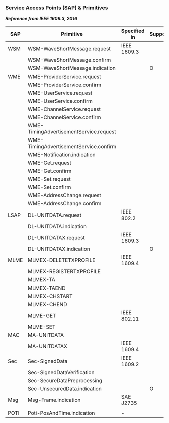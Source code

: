 ### Service Access Points (SAP) & Primitives

***Reference from IEEE 1609.3, 2016***

| SAP  | Primitive                              | Specified in | Support | LibV2X | Remarks   |
| ---- | -------------------------------------- | ------------ | ------- | ------ | --------- |
| WSM  | WSM-WaveShortMessage.request           | IEEE 1609.3  |         |        |           |
|      | WSM-WaveShortMessage.confirm           |              |         |        |           |
|      | WSM-WaveShortMessage.indication        |              | O       |        |           |
| WME  | WME-ProviderService.request            |              |         |        |           |
|      | WME-ProviderService.confirm            |              |         |        |           |
|      | WME-UserService.request                |              |         |        |           |
|      | WME-UserService.confirm                |              |         |        |           |
|      | WME-ChannelService.request             |              |         |        |           |
|      | WME-ChannelService.confirm             |              |         |        |           |
|      | WME-TimingAdvertisementService.request |              |         |        |           |
|      | WME-TimingAdvertisementService.confirm |              |         |        |           |
|      | WME-Notification.indication            |              |         |        |           |
|      | WME-Get.request                        |              |         |        |           |
|      | WME-Get.confirm                        |              |         |        |           |
|      | WME-Set.request                        |              |         |        |           |
|      | WME-Set.confirm                        |              |         |        |           |
|      | WME-AddressChange.request              |              |         |        |           |
|      | WME-AddressChange.confirm              |              |         |        |           |
| LSAP | DL-UNITDATA.request                    | IEEE 802.2   |         |        | IPv6      |
|      | DL-UNITDATA.indication                 |              |         |        | (0x86DD)  |
|      | DL-UNITDATAX.request                   | IEEE 1609.3  |         |        | WSMP      |
|      | DL-UNITDATAX.indication                |              | O       | O      | (0x88DC)  |
| MLME | MLMEX-DELETETXPROFILE                  | IEEE 1609.4  |         |        |           |
|      | MLMEX-REGISTERTXPROFILE                |              |         |        |           |
|      | MLMEX-TA                               |              |         |        |           |
|      | MLMEX-TAEND                            |              |         |        |           |
|      | MLMEX-CHSTART                          |              |         |        |           |
|      | MLMEX-CHEND                            |              |         |        |           |
|      | MLME-GET                               | IEEE 802.11  |         |        |           |
|      | MLME-SET                               |              |         |        |           |
| MAC  | MA-UNITDATA                            |              |         |        |           |
|      | MA-UNITDATAX                           | IEEE 1609.4  |         |        |           |
| Sec  | Sec-SignedData                         | IEEE 1609.2  |         |        |           |
|      | Sec-SignedDataVerification             |              |         |        |           |
|      | Sec-SecureDataPreprocessing            |              |         |        |           |
|      | Sec-UnsecuredData.indication           |              | O       | O      |           |
| Msg  | Msg-Frame.indication                   | SAE J2735    |         | O      |           |
|      |                                        |              |         |        |           |
| POTI | Poti-PosAndTime.indication             | -            |         | O      |           |
